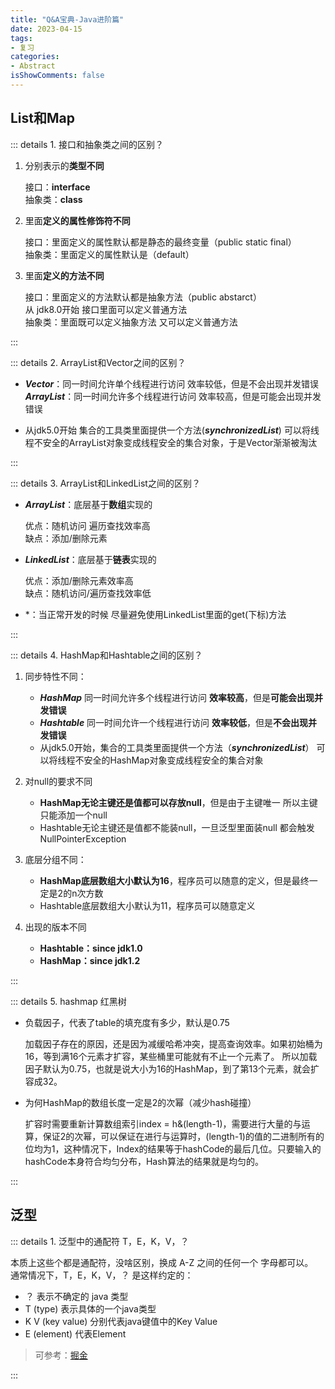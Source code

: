```yaml
---
title: "Q&A宝典-Java进阶篇"
date: 2023-04-15
tags:
- 复习
categories:
- Abstract
isShowComments: false
---
```


<Boxx/>


## List和Map

::: details 1. 接口和抽象类之间的区别？

1. 分别表示的**类型不同**

   接口：**interface**<br/>
   抽象类：**class**

2. 里面**定义的属性修饰符不同**

   接口：里面定义的属性默认都是静态的最终变量（public static final）<br/>
   抽象类：里面定义的属性默认是（default）

3. 里面**定义的方法不同**	

   接口：里面定义的方法默认都是抽象方法（public abstarct）<br/>
   从 jdk8.0开始 接口里面可以定义普通方法<br/>
   抽象类：里面既可以定义抽象方法 又可以定义普通方法

:::

::: details 2. ArrayList和Vector之间的区别？

- ***Vector***：同一时间允许单个线程进行访问 效率较低，但是不会出现并发错误<br/>
  ***ArrayList***：同一时间允许多个线程进行访问 效率较高，但是可能会出现并发错误

- 从jdk5.0开始 集合的工具类里面提供一个方法(***synchronizedList***) 可以将线程不安全的ArrayList对象变成线程安全的集合对象，于是Vector渐渐被淘汰

:::

::: details 3. ArrayList和LinkedList之间的区别？

- ***ArrayList***：底层基于**数组**实现的

  优点：随机访问 遍历查找效率高<br/>
  缺点：添加/删除元素  

- ***LinkedList***：底层基于**链表**实现的

  优点：添加/删除元素效率高<br/>
  缺点：随机访问/遍历查找效率低  

- *：当正常开发的时候 尽量避免使用LinkedList里面的get(下标)方法

:::

::: details 4. HashMap和Hashtable之间的区别？

1. 同步特性不同：
   - ***HashMap*** 同一时间允许多个线程进行访问 **效率较高**，但是**可能会出现并发错误**
   - ***Hashtable*** 同一时间允许一个线程进行访问 **效率较低**，但是**不会出现并发错误**
   - 从jdk5.0开始，集合的工具类里面提供一个方法（***synchronizedList***） 可以将线程不安全的HashMap对象变成线程安全的集合对象

2. 对null的要求不同
   - **HashMap无论主键还是值都可以存放null**，但是由于主键唯一 所以主键只能添加一个null
   - Hashtable无论主键还是值都不能装null，一旦泛型里面装null 都会触发NullPointerException

3. 底层分组不同：
   - **HashMap底层数组大小默认为16**，程序员可以随意的定义，但是最终一定是2的n次方数
   - Hashtable底层数组大小默认为11，程序员可以随意定义

4. 出现的版本不同
   - **Hashtable：since jdk1.0**
   - **HashMap：since jdk1.2**

:::

::: details 5. hashmap 红黑树

- 负载因子，代表了table的填充度有多少，默认是0.75

  加载因子存在的原因，还是因为减缓哈希冲突，提高查询效率。如果初始桶为16，等到满16个元素才扩容，某些桶里可能就有不止一个元素了。
  所以加载因子默认为0.75，也就是说大小为16的HashMap，到了第13个元素，就会扩容成32。

- 为何HashMap的数组长度一定是2的次幂（减少hash碰撞）

  扩容时需要重新计算数组索引index = h&(length-1)，需要进行大量的与运算，保证2的次幂，可以保证在进行与运算时，(length-1)的值的二进制所有的位均为1，这种情况下，Index的结果等于hashCode的最后几位。只要输入的hashCode本身符合均匀分布，Hash算法的结果就是均匀的。

:::

## 泛型

::: details 1. 泛型中的通配符 T，E，K，V，？

本质上这些个都是通配符，没啥区别，换成 A-Z 之间的任何一个 字母都可以。<br/>
通常情况下，T，E，K，V，？ 是这样约定的：

- ？ 表示不确定的 java 类型
- T (type) 表示具体的一个java类型
- K V (key value) 分别代表java键值中的Key Value
- E (element) 代表Element

> 可参考：[掘金](https://juejin.im/post/5d5789d26fb9a06ad0056bd9#heading-1)

:::
